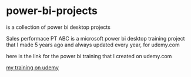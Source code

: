 # power-bi-projects
is a collection of power bi desktop projects

Sales performace PT ABC is a microsoft power bi desktop training project that I made 5 years ago and always updated every year, for udemy.com

here is the link for the power bi training that I created on udemy.com

[my training on udemy](https://www.udemy.com/course/menjadi-ahli-data-analitycs-dengan-power-bi/?referralCode=3938D788A63B65EEAA87)

